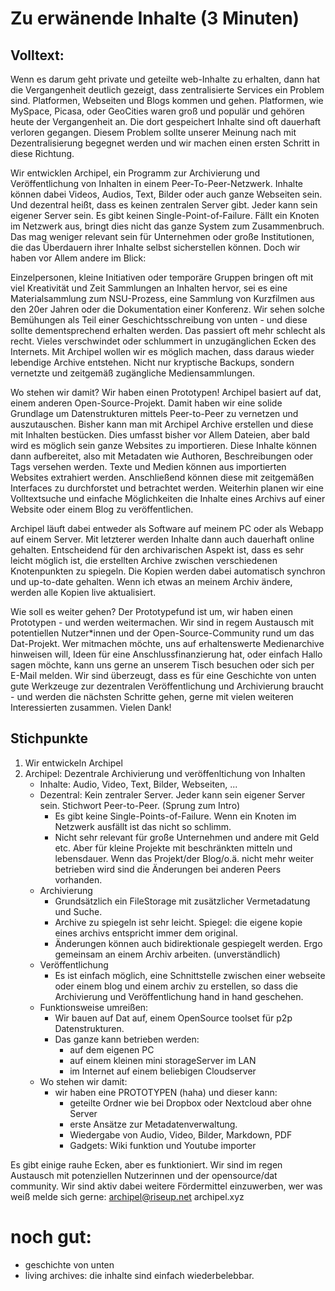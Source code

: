 # Zu erwänende Inhalte (3 Minuten)

## Volltext:

Wenn es darum geht private und geteilte web-Inhalte zu erhalten, dann hat die Vergangenheit deutlich gezeigt, dass zentralisierte Services ein Problem sind.  Platformen, Webseiten und Blogs kommen und gehen. Platformen, wie MySpace, Picasa, oder GeoCities waren groß und populär und gehören heute der Vergangenheit an. Die dort gespeichert Inhalte sind oft dauerhaft verloren gegangen. Diesem Problem sollte unserer Meinung nach mit Dezentralisierung begegnet werden und wir machen einen ersten Schritt in diese Richtung.

Wir entwicklen Archipel, ein Programm zur Archivierung und Veröffentlichung von Inhalten in einem Peer-To-Peer-Netzwerk. Inhalte können dabei Videos, Audios, Text, Bilder oder auch ganze Webseiten sein. Und dezentral heißt, dass es keinen zentralen Server gibt. Jeder kann sein eigener Server sein. Es gibt keinen Single-Point-of-Failure. Fällt ein Knoten im Netzwerk aus, bringt dies nicht das ganze System zum Zusammenbruch. Das mag weniger relevant sein für Unternehmen oder große Institutionen, die das Überdauern ihrer Inhalte selbst sicherstellen können. Doch wir haben vor Allem andere im Blick:

Einzelpersonen, kleine Initiativen oder temporäre Gruppen bringen oft mit viel Kreativität und Zeit Sammlungen an Inhalten hervor, sei es eine Materialsammlung zum NSU-Prozess, eine Sammlung von Kurzfilmen aus den 20er Jahren oder die Dokumentation einer Konferenz. Wir sehen solche Bemühungen als Teil einer Geschichtsschreibung von unten - und diese sollte dementsprechend erhalten werden. Das passiert oft mehr schlecht als recht. Vieles verschwindet oder schlummert in unzugänglichen Ecken des Internets. Mit Archipel wollen wir es möglich machen, dass daraus wieder lebendige Archive entstehen. Nicht nur kryptische Backups, sondern vernetzte und zeitgemäß zugängliche Mediensammlungen.

Wo stehen wir damit? Wir haben einen Prototypen! Archipel basiert auf dat, einem anderen Open-Source-Projekt. Damit haben wir eine solide Grundlage um Datenstrukturen mittels Peer-to-Peer zu vernetzen und auszutauschen. Bisher kann man mit Archipel Archive erstellen und diese mit Inhalten bestücken. Dies umfasst bisher vor Allem Dateien, aber bald wird es möglich sein ganze Websites zu importieren. Diese Inhalte können dann aufbereitet, also mit Metadaten wie Authoren, Beschreibungen oder Tags versehen werden. Texte und Medien können aus importierten Websites extrahiert werden. Anschließend können diese mit zeitgemäßen Interfaces zu durchforstet und betrachtet werden. Weiterhin planen wir eine Volltextsuche und einfache Möglichkeiten die Inhalte eines Archivs auf einer Website oder einem Blog zu veröffentlichen. 

Archipel läuft dabei entweder als Software auf meinem PC oder als Webapp auf einem Server. Mit letzterer werden Inhalte dann auch dauerhaft online gehalten. Entscheidend für den archivarischen Aspekt ist, dass es sehr leicht möglich ist, die erstellten Archive zwischen verschiedenen Knotenpunkten zu spiegeln. Die Kopien werden dabei automatisch synchron und up-to-date gehalten. Wenn ich etwas an meinem Archiv ändere, werden alle Kopien live aktualisiert.

Wie soll es weiter gehen? Der Prototypefund ist um, wir haben einen Prototypen - und werden weitermachen. Wir sind in regem Austausch mit potentiellen Nutzer*innen und der Open-Source-Community rund um das Dat-Projekt. Wer mitmachen möchte, uns auf erhaltenswerte Medienarchive hinweisen will, Ideen für eine Anschlussfinanzierung hat, oder einfach Hallo sagen möchte,  kann uns gerne an unserem Tisch besuchen oder sich per E-Mail melden. Wir sind überzeugt, dass es für eine Geschichte von unten gute Werkzeuge zur dezentralen Veröffentlichung und Archivierung braucht - und werden die nächsten Schritte gehen, gerne mit vielen weiteren Interessierten zusammen. Vielen Dank!

## Stichpunkte


1. Wir entwickeln Archipel
2. Archipel: Dezentrale Archivierung und veröffenltichung von Inhalten
    - Inhalte: Audio, Video, Text, Bilder, Webseiten, ...
    - Dezentral: Kein zentraler Server. Jeder kann sein eigener Server sein. Stichwort Peer-to-Peer. (Sprung zum Intro)
        - Es gibt keine Single-Points-of-Failure. Wenn ein Knoten im Netzwerk ausfällt ist das nicht so schlimm.
        - Nicht sehr relevant für große Unternehmen und andere mit Geld etc. Aber für kleine Projekte mit beschränkten mitteln und lebensdauer. Wenn das Projekt/der Blog/o.ä. nicht mehr weiter betrieben wird sind die Änderungen bei anderen Peers vorhanden.
    - Archivierung
        - Grundsätzlich ein FileStorage mit zusätzlicher Vermetadatung und Suche.
        - Archive zu spiegeln ist sehr leicht. Spiegel: die eigene kopie eines archivs entspricht immer dem original.
        - Änderungen können auch bidirektionale gespiegelt werden. Ergo gemeinsam an einem Archiv arbeiten. (unverständlich)
    - Veröffentlichung
        - Es ist einfach möglich, eine Schnittstelle zwischen einer webseite oder einem blog und einem archiv zu erstellen, so dass die Archivierung und Veröffentlichung hand in hand geschehen.
    - Funktionsweise umreißen:
        - Wir bauen auf Dat auf, einem OpenSource toolset für p2p Datenstrukturen.
        <!-- - Die peers kommunizieren verschlüsselt. Es ist versioniert, append-only, vor nachträglichen veränderungen geschützt. -->
        <!-- - Diese Datenstrukturen kombinieren wir um Filesystem mit zusätzlichen Metadaten (und zukünftig Suchindices) zu erhalten. -->
        - Das ganze kann betrieben werden:
            - auf dem eigenen PC
            - auf einem kleinen mini storageServer im LAN
            - im Internet auf einem beliebigen Cloudserver
    - Wo stehen wir damit:
        - wir haben eine PROTOTYPEN (haha) und dieser kann:
            - geteilte Ordner wie bei Dropbox oder Nextcloud aber ohne Server
            - erste Ansätze zur Metadatenverwaltung.
            - Wiedergabe von Audio, Video, Bilder, Markdown, PDF
            - Gadgets: Wiki funktion und Youtube importer

Es gibt einige rauhe Ecken, aber es funktioniert. Wir sind im regen Austausch mit potenziellen Nutzerinnen und der opensource/dat community. Wir sind aktiv dabei weitere Fördermittel einzuwerben, wer was weiß melde sich gerne: archipel@riseup.net archipel.xyz

# noch gut:
- geschichte von unten
- living archives: die inhalte sind einfach wiederbelebbar.

